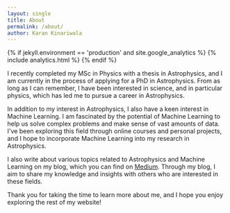 ```yaml
---
layout: single
title: About
permalink: /about/
author: Karan Kinariwala
---
```


{% if jekyll.environment == 'production' and site.google_analytics %}
{% include analytics.html %}
{% endif %}

I recently completed my MSc in Physics with a thesis in Astrophysics, and I am currently in the process of applying for a PhD in Astrophysics. From as long as I can remember, I have been interested in science, and in particular physics, which has led me to pursue a career in Astrophysics.

In addition to my interest in Astrophysics, I also have a keen interest in Machine Learning. I am fascinated by the potential of Machine Learning to help us solve complex problems and make sense of vast amounts of data. I've been exploring this field through online courses and personal projects, and I hope to incorporate Machine Learning into my research in Astrophysics.

I also write about various topics related to Astrophysics and Machine Learning on my blog, which you can find on [Medium](https://medium.com/@kkin1995). Through my blog, I aim to share my knowledge and insights with others who are interested in these fields.

Thank you for taking the time to learn more about me, and I hope you enjoy exploring the rest of my website!
